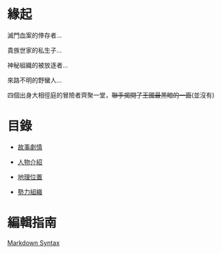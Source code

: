 <!-- TITLE: 首頁 -->
<!-- SUBTITLE: 安安我首頁ㄛ -->

# 緣起
滅門血案的倖存者…

貴族世家的私生子…

神秘組織的被放逐者…

來路不明的野蠻人…

四個出身大相徑庭的冒險者齊聚一堂，~~聯手揭開了王國最黑暗的一面~~(並沒有)

# 目錄
- [故事劇情](故事/冒險記錄)

- [人物介紹](角色/列表)

- [地理位置](地理/列表)

- [勢力組織](組織/列表)

# 編輯指南
[Markdown Syntax](https://docs.requarks.io/wiki/user-guide/markdown-syntax)